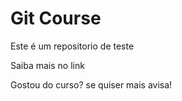 # Git Course

Este é um repositorio de teste

Saiba mais no link


Gostou do curso? se quiser mais avisa!
